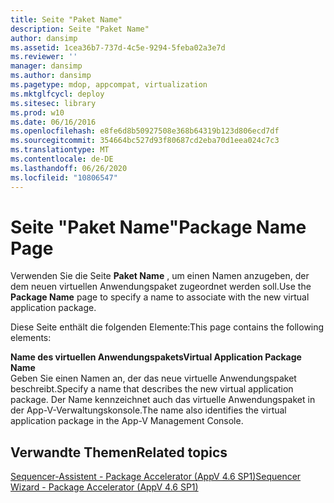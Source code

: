 ```yaml
---
title: Seite "Paket Name"
description: Seite "Paket Name"
author: dansimp
ms.assetid: 1cea36b7-737d-4c5e-9294-5feba02a3e7d
ms.reviewer: ''
manager: dansimp
ms.author: dansimp
ms.pagetype: mdop, appcompat, virtualization
ms.mktglfcycl: deploy
ms.sitesec: library
ms.prod: w10
ms.date: 06/16/2016
ms.openlocfilehash: e8fe6d8b50927508e368b64319b123d806ecd7df
ms.sourcegitcommit: 354664bc527d93f80687cd2eba70d1eea024c7c3
ms.translationtype: MT
ms.contentlocale: de-DE
ms.lasthandoff: 06/26/2020
ms.locfileid: "10806547"
---
```

# <span data-ttu-id="bc66c-103">Seite "Paket Name"</span><span class="sxs-lookup"><span data-stu-id="bc66c-103">Package Name Page</span></span>


<span data-ttu-id="bc66c-104">Verwenden Sie die Seite **Paket Name** , um einen Namen anzugeben, der dem neuen virtuellen Anwendungspaket zugeordnet werden soll.</span><span class="sxs-lookup"><span data-stu-id="bc66c-104">Use the **Package Name** page to specify a name to associate with the new virtual application package.</span></span>

<span data-ttu-id="bc66c-105">Diese Seite enthält die folgenden Elemente:</span><span class="sxs-lookup"><span data-stu-id="bc66c-105">This page contains the following elements:</span></span>

<a href="" id="virtual-application-package-name"></a>**<span data-ttu-id="bc66c-106">Name des virtuellen Anwendungspakets</span><span class="sxs-lookup"><span data-stu-id="bc66c-106">Virtual Application Package Name</span></span>**  
<span data-ttu-id="bc66c-107">Geben Sie einen Namen an, der das neue virtuelle Anwendungspaket beschreibt.</span><span class="sxs-lookup"><span data-stu-id="bc66c-107">Specify a name that describes the new virtual application package.</span></span> <span data-ttu-id="bc66c-108">Der Name kennzeichnet auch das virtuelle Anwendungspaket in der App-V-Verwaltungskonsole.</span><span class="sxs-lookup"><span data-stu-id="bc66c-108">The name also identifies the virtual application package in the App-V Management Console.</span></span>

## <span data-ttu-id="bc66c-109">Verwandte Themen</span><span class="sxs-lookup"><span data-stu-id="bc66c-109">Related topics</span></span>


[<span data-ttu-id="bc66c-110">Sequencer-Assistent - Package Accelerator (AppV 4.6 SP1)</span><span class="sxs-lookup"><span data-stu-id="bc66c-110">Sequencer Wizard - Package Accelerator (AppV 4.6 SP1)</span></span>](sequencer-wizard---package-accelerator--appv-46-sp1-.md)

 

 





